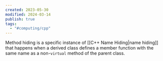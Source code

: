 ```yaml
---
created: 2023-05-30
modified: 2024-03-14
publish: true
tags:
  - "#computing/cpp"
---
```


Method hiding is a specific instance of [[C++ Name Hiding|name hiding]] that happens when a derived class defines a member function with the same name as a non-`virtual` method of the parent class.